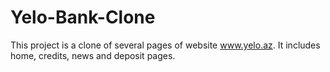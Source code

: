 # Yelo-Bank-Clone

This project is a clone of several pages of website www.yelo.az. It includes home, credits, news and deposit pages. 